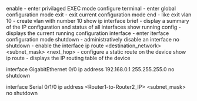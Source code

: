 enable - enter privilaged EXEC mode
configure terminal - enter global configuration mode
exit - exit current configuration mode
end - like exit
vlan 10 - create vlan with number 10
show ip interface brief - display a summary of the IP configuration and status of all interfaces
show running config - displays the current running configuration 
interface <interface> - enter iterface configuration mode
shutdown - administratively disable an interface
no shutdown - enable the interface
ip route <destination_network> <subnet_mask> <next_hop> - configure a static route on the device
show ip route - displays the IP routing table of the device

interface GigabitEthernet 0/0
ip address 192.168.0.1 255.255.255.0
no shutdown

interface Serial 0/1/0
ip address <Router1-to-Router2_IP> <subnet_mask>
no shutdown

